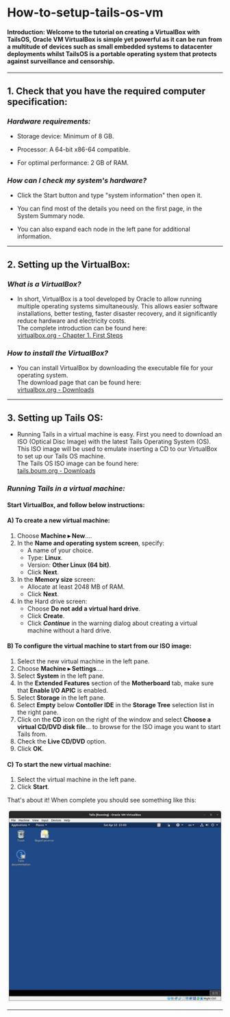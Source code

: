 # **How-to-setup-tails-os-vm**

#### Introduction: Welcome to the tutorial on creating a VirtualBox with TailsOS, Oracle VM VirtualBox is simple yet powerful as it can be run from a multitude of devices such as small embedded systems to datacenter deployments whilst TailsOS is a portable operating system that protects against surveillance and censorship.

___

## 1. Check that you have the required computer specification:

### *Hardware requirements:*

- Storage device: Minimum of 8 GB.

- Processor: A 64-bit x86-64 compatible.

- For optimal performance: 2 GB of RAM.

### *How can I check my system's hardware?*

- Click the Start button and type "system information" then open it.

- You can find most of the details you need on the first page, in the System Summary node.

- You can also expand each node in the left pane for additional information.
___

## 2. Setting up the VirtualBox:

### *What is a VirtualBox?*

- In short, VirtualBox is a tool developed by Oracle to allow running multiple operating systems simultaneously. This allows easier software installations, better testing, faster disaster recovery, and it significantly reduce hardware and electricity costs.  
The complete introduction can be found here:  
[virtualbox.org - Chapter 1. First Steps][1]

### *How to install the VirtualBox?*

- You can install VirtualBox by downloading the executable file for your operating system.  
The download page that can be found here:  
[virtualbox.org - Downloads][2]

---

## 3. Setting up Tails OS:

- Running Tails in a virtual machine is easy. First you need to download an ISO (Optical Disc Image) with the latest Tails Operating System (OS). This ISO image will be used to emulate inserting a CD to our VirtualBox to set up our Tails OS machine.  
The Tails OS ISO image can be found here:  
[tails.boum.org - Downloads][3]

### *Running Tails in a virtual machine:*

#### Start VirtualBox, and follow below instructions:

#### A) To create a new virtual machine:

1. Choose **Machine ▸ New**....
2. In the **Name and operating system screen**, specify:
   - A name of your choice.
   - Type: **Linux**.
   - Version: **Other Linux (64 bit)**.
   - Click **Next**.
3. In the **Memory size** screen:
   - Allocate at least 2048 MB of RAM.
   - Click **Next**.
4. In the Hard drive screen:
   - Choose **Do not add a virtual hard drive**.
   - Click **Create**.
   - Click _**Continue**_ in the warning dialog about creating a virtual machine without a hard drive.

#### B) To configure the virtual machine to start from our ISO image:

1. Select the new virtual machine in the left pane.
2. Choose **Machine ▸ Settings**....
3. Select **System** in the left pane.
4. In the **Extended Features** section of the **Motherboard** tab, make sure that **Enable I/O APIC** is enabled.
5. Select **Storage** in the left pane.
6. Select **Empty** below **Contoller IDE** in the **Storage Tree** selection list in the right pane.
7. Click on the **CD** icon on the right of the window and select **Choose a virtual CD/DVD disk file**... to browse for the ISO image you want to start Tails from.
8. Check the **Live CD/DVD** option.
9. Click **OK**.

#### C) To start the new virtual machine:

1. Select the virtual machine in the left pane.
2. Click **Start**.

That's about it! When complete you should see something like this:

![Virtual Box](TailsOSimagevs.jfif)
___

[1]: https://www.virtualbox.org/manual/ch01.html#virt-why-useful
[2]: https://www.virtualbox.org/wiki/Downloads
[3]: https://tails.boum.org/install/vm-download/index.en.html